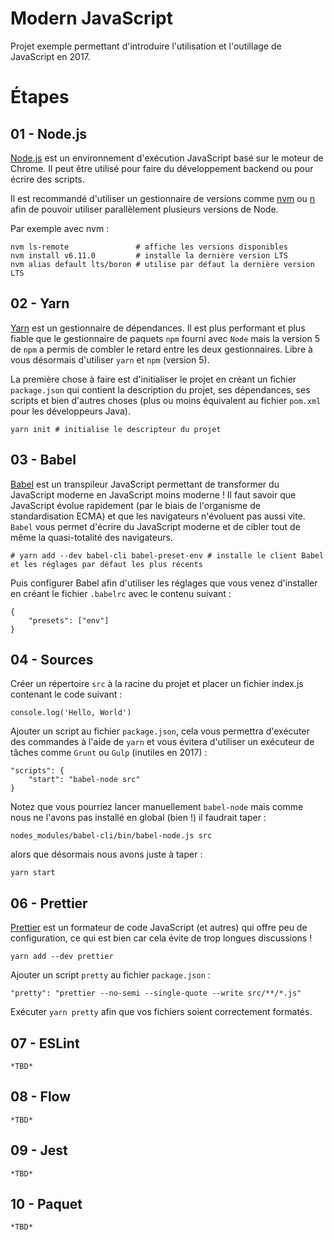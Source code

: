 # Modern JavaScript

Projet exemple permettant d'introduire l'utilisation et l'outillage de JavaScript en 2017.

# Étapes

## 01 - Node.js

[Node.js](https://nodejs.org) est un environnement d'exécution JavaScript basé sur le moteur de Chrome. Il peut être utilisé pour faire du développement backend ou pour écrire des scripts.

Il est recommandé d'utiliser un gestionnaire de versions comme [nvm](https://github.com/creationix/nvm) ou [n](https://github.com/tj/n) afin de pouvoir utiliser parallèlement plusieurs versions de Node.

Par exemple avec nvm :

    nvm ls-remote               # affiche les versions disponibles
    nvm install v6.11.0         # installe la dernière version LTS
    nvm alias default lts/boron # utilise par défaut la dernière version LTS

## 02 - Yarn

[Yarn](https://yarnpkg.com) est un gestionnaire de dépendances.
Il est plus performant et plus fiable que le gestionnaire de paquets `npm` fourni avec `Node` mais la version 5 de `npm` a 
permis de combler le retard entre les deux gestionnaires. Libre à vous désormais d'utiliser `yarn` et `npm` (version 5).

La première chose à faire est d'initialiser le projet en créant un fichier `package.json` qui contient la description du projet, ses dépendances, ses scripts et bien d'autres choses (plus ou moins équivalent au fichier `pom.xml` pour les développeurs Java).

    yarn init # initialise le descripteur du projet

## 03 - Babel

[Babel](https://babeljs.io/) est un transpileur JavaScript permettant de transformer du JavaScript moderne en JavaScript moins moderne !
Il faut savoir que JavaScript évolue rapidement (par le biais de l'organisme de standardisation ECMA) et que les navigateurs n'évoluent 
pas aussi vite. `Babel` vous permet d'écrire du JavaScript moderne et de cibler tout de même la quasi-totalité des navigateurs.

    # yarn add --dev babel-cli babel-preset-env # installe le client Babel et les réglages par défaut les plus récents

Puis configurer Babel afin d'utiliser les réglages que vous venez d'installer en créant le fichier `.babelrc` avec le contenu suivant :

    {
        "presets": ["env"]
    }

## 04 - Sources

Créer un répertoire `src` à la racine du projet et placer un fichier index.js contenant le code suivant :

    console.log('Hello, World')

Ajouter un script au fichier `package.json`, cela vous permettra d'exécuter des commandes à l'aide de `yarn` et vous évitera d'utiliser un exécuteur de tâches comme `Grunt` ou `Gulp` (inutiles en 2017) :

    "scripts": {
        "start": "babel-node src"
    }

Notez que vous pourriez lancer manuellement `babel-node` mais comme nous ne l'avons pas installé en global (bien !) il faudrait taper :

    nodes_modules/babel-cli/bin/babel-node.js src

alors que désormais nous avons juste à taper :

    yarn start

## 06 - Prettier

[Prettier](https://github.com/prettier/prettier) est un formateur de code JavaScript (et autres) qui offre peu de configuration, ce qui est bien car cela évite de trop longues discussions !

    yarn add --dev prettier

Ajouter un script `pretty` au fichier `package.json` :

    "pretty": "prettier --no-semi --single-quote --write src/**/*.js"

Exécuter `yarn pretty` afin que vos fichiers soient correctement formatés.

## 07 - ESLint

    *TBD*

## 08 - Flow

    *TBD*

## 09 - Jest

    *TBD*

## 10 - Paquet

    *TBD*
